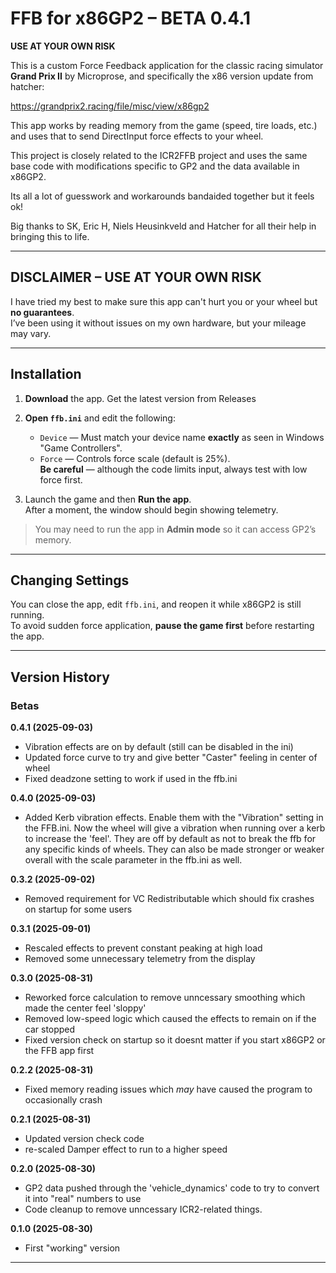 # FFB for x86GP2 – BETA 0.4.1
**USE AT YOUR OWN RISK**

This is a custom Force Feedback application for the classic racing simulator **Grand Prix II** by Microprose, and specifically the x86 version update from hatcher:

https://grandprix2.racing/file/misc/view/x86gp2

This app works by reading memory from the game (speed, tire loads, etc.) and uses that to send DirectInput force effects to your wheel.

This project is closely related to the ICR2FFB project and uses the same base code with modifications specific to GP2 and the data available in x86GP2.

Its all a lot of guesswork and workarounds bandaided together but it feels ok!

Big thanks to SK, Eric H, Niels Heusinkveld and Hatcher for all their help in bringing this to life.

---

## DISCLAIMER – USE AT YOUR OWN RISK

I have tried my best to make sure this app can't hurt you or your wheel but **no guarantees**.  
I’ve been using it without issues on my own hardware, but your mileage may vary.

---

## Installation

1. **Download** the app. Get the latest version from Releases
2. **Open `ffb.ini`** and edit the following:
    - `Device` — Must match your device name **exactly** as seen in Windows "Game Controllers".
    - `Force` — Controls force scale (default is 25%).  
      **Be careful** — although the code limits input, always test with low force first.

3. Launch the game and then **Run the app**.  
   After a moment, the window should begin showing telemetry.

> You may need to run the app in **Admin mode** so it can access GP2’s memory.

---

## Changing Settings

You can close the app, edit `ffb.ini`, and reopen it while x86GP2 is still running.  
To avoid sudden force application, **pause the game first** before restarting the app.

---

## Version History

### Betas
**0.4.1 (2025-09-03)** 
- Vibration effects are on by default (still can be disabled in the ini)
- Updated force curve to try and give better "Caster" feeling in center of wheel
- Fixed deadzone setting to work if used in the ffb.ini

**0.4.0 (2025-09-03)** 
- Added Kerb vibration effects. Enable them with the "Vibration" setting in the FFB.ini. Now the wheel will give a vibration when running over a kerb to increase the 'feel'. They are off by default as not to break the ffb for any specific kinds of wheels. They can also be made stronger or weaker overall with the scale parameter in the ffb.ini as well.

**0.3.2 (2025-09-02)** 
- Removed requirement for VC Redistributable which should fix crashes on startup for some users

**0.3.1 (2025-09-01)** 
- Rescaled effects to prevent constant peaking at high load
- Removed some unnecessary telemetry from the display

**0.3.0 (2025-08-31)** 
- Reworked force calculation to remove unncessary smoothing which made the center feel 'sloppy'
- Removed low-speed logic which caused the effects to remain on if the car stopped
- Fixed version check on startup so it doesnt matter if you start x86GP2 or the FFB app first

**0.2.2 (2025-08-31)** 
- Fixed memory reading issues which *may* have caused the program to occasionally crash

**0.2.1 (2025-08-31)** 
- Updated version check code
- re-scaled Damper effect to run to a higher speed

**0.2.0 (2025-08-30)** 
- GP2 data pushed through the 'vehicle_dynamics' code to try to convert it into "real" numbers to use
- Code cleanup to remove unncessary ICR2-related things.

**0.1.0 (2025-08-30)** 
- First "working" version

---